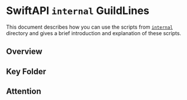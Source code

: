 # SwiftAPI `internal` GuildLines

This document describes how you can use the scripts from [`internal`](.) directory and gives a brief introduction and explanation of these scripts.

## Overview

## Key Folder

## Attention

